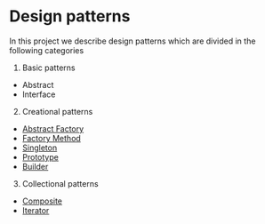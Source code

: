 # Design patterns

In this project we describe design patterns  which are divided in the following categories

1. Basic patterns
  * Abstract
  * Interface
2. Creational patterns
  * [Abstract Factory](CreationalPatterns/abstract_factory/readme.md)
  * [Factory Method](CreationalPatterns/factory_method/readme.md)
  * [Singleton](CreationalPatterns/singleton/readme.md)
  * [Prototype](CreationalPatterns/prototype/readme.md)
  * [Builder](CreationalPatterns/builder/readme.md)
3. Collectional patterns
  * [Composite]()
  * [Iterator]()
